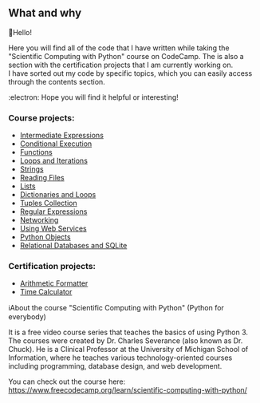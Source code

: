 ## What and why

:wave:Hello!  

Here you will find all of the code that I have written while taking the "Scientific Computing with Python" course on CodeCamp. The is also a section with the certification projects that I am currently working on. <br/> I have sorted out my code by specific topics, which you can easily access through the contents section.

:electron: Hope you will find it helpful or interesting!


### Course projects:

* [Intermediate Expressions](https://github.com/EvgenJY2K2/Scientific-Computing-with-Python-Projects/blob/main/Intermediate%20Expressions.md)  
* [Conditional Execution](https://github.com/EvgenJY2K2/Scientific-Computing-with-Python-Projects/blob/main/Conditional%20Execution.md)
* [Functions](https://github.com/EvgenJY2K2/Scientific-Computing-with-Python-Projects/blob/main/Functions.md)
* [Loops and Iterations](https://github.com/EvgenJY2K2/Scientific-Computing-with-Python-Projects/blob/main/Loops%20and%20Iterations.md)
* [Strings](https://github.com/EvgenJY2K2/Scientific-Computing-with-Python-Projects/blob/main/Strings.md)
* [Reading Files](https://github.com/EvgenJY2K2/Scientific-Computing-with-Python-Projects/blob/main/Reading%20Files.md)
* [Lists](https://github.com/EvgenJY2K2/Scientific-Computing-with-Python-Projects/blob/main/Lists.md)
* [Dictionaries and Loops](https://github.com/EvgenJY2K2/Scientific-Computing-with-Python-Projects/blob/main/Dictionaries%20and%20Loops.md)
* [Tuples Collection](https://github.com/EvgenJY2K2/Scientific-Computing-with-Python-Projects/blob/main/Tuples%20Collection.md)
* [Regular Expressions](https://github.com/EvgenJY2K2/Scientific-Computing-with-Python-Projects/blob/main/Regular%20Expressions.md)
* [Networking](https://github.com/EvgenJY2K2/Scientific-Computing-with-Python-Projects/blob/main/Networking.md)
* [Using Web Services](https://github.com/EvgenJY2K2/Scientific-Computing-with-Python-Projects/blob/main/Using%20Web%20Services.md)
* [Python Objects](https://github.com/EvgenJY2K2/Scientific-Computing-with-Python-Projects/blob/main/Python%20Objects.md)
* [Relational Databases and SQLite](https://github.com/EvgenJY2K2/Scientific-Computing-with-Python-Projects/blob/main/Relational%20Databases%20and%20SQLite.md)

### Certification projects:
* [Arithmetic Formatter](https://github.com/EvgenJY2K2/Scientific-Computing-with-Python-Projects/blob/main/Arithmetic%20Formatter.md)
* [Time Calculator](https://github.com/EvgenJY2K2/Scientific-Computing-with-Python-Projects/blob/main/Time%20Calculator.md)

ℹ️About the course "Scientific Computing with Python" (Python for everybody) 


It is a free video course series that teaches the basics of using Python 3. The courses were created by Dr. Charles Severance (also known as Dr. Chuck). He is a Clinical Professor at the University of Michigan School of Information, where he teaches various technology-oriented courses including programming, database design, and web development.

You can check out the course here: https://www.freecodecamp.org/learn/scientific-computing-with-python/
